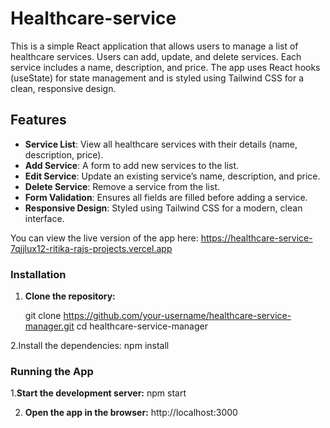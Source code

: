 
# Healthcare-service
This is a simple React application that allows users to manage a list of healthcare services. Users can add, update, and delete services. Each service includes a name, description, and price. The app uses React hooks (useState) for state management and is styled using Tailwind CSS for a clean, responsive design.

## Features

- **Service List**: View all healthcare services with their details (name, description, price).
- **Add Service**: A form to add new services to the list.
- **Edit Service**: Update an existing service’s name, description, and price.
- **Delete Service**: Remove a service from the list.
- **Form Validation**: Ensures all fields are filled before adding a service.
- **Responsive Design**: Styled using Tailwind CSS for a modern, clean interface.

You can view the live version of the app here: https://healthcare-service-7qjjlux12-ritika-rajs-projects.vercel.app


### Installation

1. **Clone the repository:**

   git clone https://github.com/your-username/healthcare-service-manager.git
   cd healthcare-service-manager

2.Install the dependencies:
 npm install

 ### Running the App

 1.**Start the development server:**
    npm start

2. **Open the app in the browser:**
   http://localhost:3000
 






